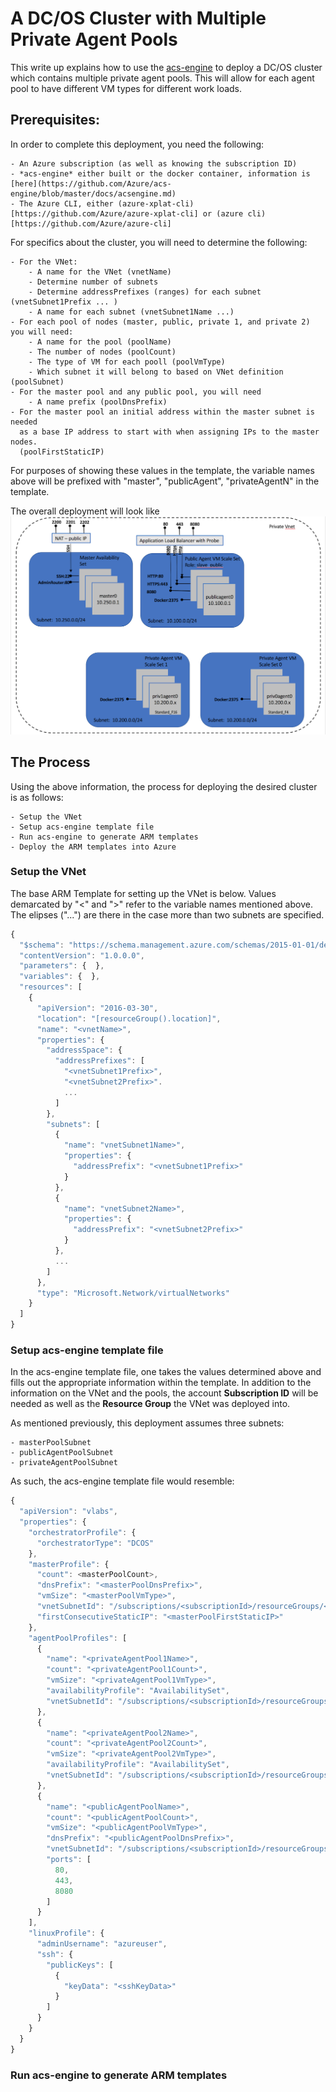 # A DC/OS Cluster with Multiple Private Agent Pools

This write up explains how to use the [acs-engine](https://github.com/Azure/acs-engine) to
deploy a DC/OS cluster which contains multiple private agent pools.  This will allow for 
each agent pool to have different VM types for different work loads.

## Prerequisites:

In order to complete this deployment, you need the following:

    - An Azure subscription (as well as knowing the subscription ID)
    - *acs-engine* either built or the docker container, information is [here](https://github.com/Azure/acs-engine/blob/master/docs/acsengine.md)
    - The Azure CLI, either (azure-xplat-cli)[https://github.com/Azure/azure-xplat-cli] or (azure cli)[https://github.com/Azure/azure-cli]

For specifics about the cluster, you will need to determine the following:

    - For the VNet:
        - A name for the VNet (vnetName)
        - Determine number of subnets
        - Determine addressPrefixes (ranges) for each subnet (vnetSubnet1Prefix ... )
        - A name for each subnet (vnetSubnet1Name ...)
    - For each pool of nodes (master, public, private 1, and private 2) you will need:
        - A name for the pool (poolName)
        - The number of nodes (poolCount)
        - The type of VM for each pooll (poolVmType)
        - Which subnet it will belong to based on VNet definition (poolSubnet)
    - For the master pool and any public pool, you will need
        - A name prefix (poolDnsPrefix)
    - For the master pool an initial address within the master subnet is needed
      as a base IP address to start with when assigning IPs to the master nodes.
      (poolFirstStaticIP)

For purposes of showing these values in the template, the variable names above will be 
prefixed with "master", "publicAgent", "privateAgentN" in the template. 

The overall deployment will look like ![this](https://raw.githubusercontent.com/jmspring/acs-deployments/master/different_agent_pools/acs-dcos-vnet.png)

## The Process

Using the above information, the process for deploying the desired cluster is as follows:

    - Setup the VNet
    - Setup acs-engine template file
    - Run acs-engine to generate ARM templates
    - Deploy the ARM templates into Azure

### Setup the VNet

The base ARM Template for setting up the VNet is below.  Values demarcated by "<" and ">" 
refer to the variable names mentioned above.  The elipses ("...") are there in the case 
more than two subnets are specified.

```javascript
{
  "$schema": "https://schema.management.azure.com/schemas/2015-01-01/deploymentTemplate.json#",
  "contentVersion": "1.0.0.0",
  "parameters": {  },
  "variables": {  },
  "resources": [
    {
      "apiVersion": "2016-03-30",
      "location": "[resourceGroup().location]",
      "name": "<vnetName>",
      "properties": {
        "addressSpace": {
          "addressPrefixes": [
            "<vnetSubnet1Prefix>",
            "<vnetSubnet2Prefix>".
            ...
          ]
        },
        "subnets": [
          {
            "name": "vnetSubnet1Name>",
            "properties": {
              "addressPrefix": "<vnetSubnet1Prefix>"
            }
          },
          {
            "name": "vnetSubnet2Name>",
            "properties": {
              "addressPrefix": "<vnetSubnet2Prefix>"
            }
          },
          ...
        ]
      },
      "type": "Microsoft.Network/virtualNetworks"
    }
  ]
}
```

### Setup acs-engine template file

In the acs-engine template file, one takes the values determined above and fills out the 
appropriate information within the template.  In addition to the information on the VNet 
and the pools, the account **Subscription ID** will be needed as well as the **Resource Group**
the VNet was deployed into.

As mentioned previously, this deployment assumes three subnets:

    - masterPoolSubnet
    - publicAgentPoolSubnet
    - privateAgentPoolSubnet

As such, the acs-engine template file would resemble:

```javascript
{
  "apiVersion": "vlabs",
  "properties": {
    "orchestratorProfile": {
      "orchestratorType": "DCOS"
    },
    "masterProfile": {
      "count": <masterPoolCount>,
      "dnsPrefix": "<masterPoolDnsPrefix>",
      "vmSize": "<masterPoolVmType>",
      "vnetSubnetId": "/subscriptions/<subscriptionId>/resourceGroups/<resourceGroup>/providers/Microsoft.Network/virtualNetworks/<vnetName>/subnets/<masterPoolSubnetName>",
      "firstConsecutiveStaticIP": "<masterPoolFirstStaticIP>" 
    },
    "agentPoolProfiles": [
      {
        "name": "<privateAgentPool1Name>",
        "count": "<privateAgentPool1Count>",
        "vmSize": "<privateAgentPool1VmType>",
        "availabilityProfile": "AvailabilitySet",
        "vnetSubnetId": "/subscriptions/<subscriptionId>/resourceGroups/<resourceGroup>/providers/Microsoft.Network/virtualNetworks/<vnetName>/subnets/<privateAgentPoolSubnetName>",
      },
      {
        "name": "<privateAgentPool2Name>",
        "count": "<privateAgentPool2Count>",
        "vmSize": "<privateAgentPool2VmType>",
        "availabilityProfile": "AvailabilitySet",
        "vnetSubnetId": "/subscriptions/<subscriptionId>/resourceGroups/<resourceGroup>/providers/Microsoft.Network/virtualNetworks/<vnetName>/subnets/<privateAgentPoolSubnetName>",
      },
      {
        "name": "<publicAgentPoolName>",
        "count": "<publicAgentPoolCount>",
        "vmSize": "<publicAgentPoolVmType>",
        "dnsPrefix": "<publicAgentPoolDnsPrefix>",
        "vnetSubnetId": "/subscriptions/<subscriptionId>/resourceGroups/<resourceGroup>/providers/Microsoft.Network/virtualNetworks/<vnetName>/subnets/<publicAgentPoolSubnetName>",
        "ports": [
          80,
          443,
          8080
        ]
      }
    ],
    "linuxProfile": {
      "adminUsername": "azureuser",
      "ssh": {
        "publicKeys": [
          {
            "keyData": "<sshKeyData>"
          }
        ]
      }
    }
  }
}
```

### Run acs-engine to generate ARM templates


